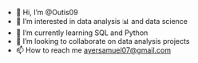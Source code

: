 - 👋 Hi, I’m @Outis09
- 👀 I’m interested in data analysis :bar_chart: and data science
- 🌱 I’m currently learning SQL and Python
- 💞️ I’m looking to collaborate on data analysis projects
- 📫 How to reach me ayersamuel07@gmail.com

<!---
Outis09/Outis09 is a ✨ special ✨ repository because its `README.md` (this file) appears on your GitHub profile.
You can click the Preview link to take a look at your changes.
--->
